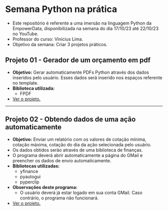 # Semana Python na prática

- Este repositório é referente a uma imersão na linguagem Python da EmpowerData, disponibilizada na semana do dia 17/10/23 até 22/10/23 no YouTube.
- Professor do curso: Vinícius Lima.
- Objetivo da semana: Criar 3 projetos práticos.

## Projeto 01 - Gerador de um orçamento em pdf

- **Objetivo:** Gerar automaticamente PDFs Python através dos dados inseridos pelo usuário. Esses dados será inserido nos espaços referente no template.
- **Biblioteca utilizada:** 
  - FPDF
- [Ver o projeto.](Projeto1/OrcamentoPDF.ipynb)

---

## Projeto 02 - Obtendo dados de uma ação automaticamente

- **Objetivo:** Enviar um relatório com os valores de cotação mínima, cotação máxima, cotação do dia da ação selecionada pelo usuário. 
- Os dados obtidos serão através de uma biblioteca de finanças.
- O programa deverá abrir automaticamente a página do GMail e preencher os dados de envio automaticamente.
- **Bibliotecas utilizadas:**
  - yfinance
  - pyautogui
  - pyperclip
- **Observações deste programa:**
  - O usuário deverá já estar logado em sua conta GMail. Caso contrário, o programa não funcionará.
- [Ver o projeto.](Projeto2/Buscando_dados_automaticamente.ipynb)